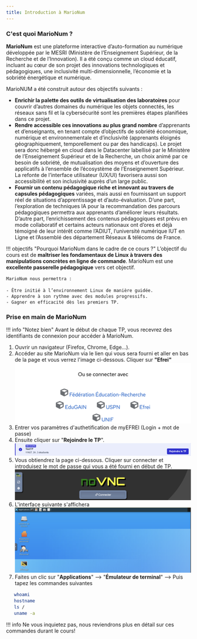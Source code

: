 ```yaml
---
title: Introduction à MarioNum
---
```



### C'est quoi MarioNum ?

**MarioNum** est une plateforme interactive d’auto-formation au numérique développée par le MESRI (Ministère de l’Enseignement Supérieur, de la Recherche et de l’Innovation). Il a été conçu comme un cloud éducatif, incluant au cœur de son projet des innovations technologiques et pédagogiques, une inclusivité multi-dimensionnelle, l’économie et la sobriété énergétique et numérique.

MarioNUM a été construit autour des objectifs suivants :
    
- **Enrichir la palette des outils de virtualisation des laboratoires** pour couvrir d’autres domaines du numérique les objets connectés, les réseaux sans fil et la cybersécurité sont les premières étapes planifiées dans ce projet.
- **Rendre accessible ces innovations au plus grand nombre**  d’apprenants et d’enseignants, en tenant compte d’objectifs de sobriété économique, numérique et environnementale et d’inclusivité (apprenants éloignés géographiquement, temporellement ou par des handicaps). Le projet sera donc hébergé en cloud dans le Datacenter labellisé par le Ministère de l’Enseignement Supérieur et de la Recherche, un choix animé par ce besoin de sobriété, de mutualisation des moyens et d’ouverture des applicatifs à l’ensemble de l’écosystème de l’Enseignement Supérieur. La refonte de l’interface utilisateur (UX/UI) favorisera aussi son accessibilité et son inclusivité auprès d’un large public.
- **Fournir un contenu pédagogique riche et innovant au travers de capsules pédagogiques** variées, mais aussi en fournissant un support réel de situations d’apprentissage et d’auto-évaluation. D’une part, l’exploration de techniques IA pour la recommandation des parcours pédagogiques permettra aux apprenants d’améliorer leurs résultats. D’autre part, l’enrichissement des contenus pédagogiques est prévu en mode collaboratif et certains acteurs nationaux ont d’ores et déjà témoigné de leur intérêt comme l’ADIUT, l’université numérique IUT en Ligne et l’Assemblé des département Réseaux & télécoms de France.

!!! objectifs "Pourquoi MarioNum dans le cadre de ce cours ?"
    L’objectif du cours est de **maîtriser les fondamentaux de Linux à travers des manipulations concrètes en ligne de commande**. MarioNum est une **excellente passerelle pédagogique** vers cet objectif.

    MarioNum nous permettra :
    
    - Être initié à l’environnement Linux de manière guidée.
    - Apprendre à son rythme avec des modules progressifs.
    - Gagner en efficacité dès les premiers TP.


### Prise en main de MarioNum

!!! info "Notez bien"
    Avant le début de chaque TP, vous recevrez des identifiants de connexion pour accéder à MarioNum.

1. Ouvrir un navigateur (Firefox, Chrome, Edge…).
2. Accéder au site MarioNum via le lien qui vous sera fourni et aller en bas de la page et vous verrez l'image ci-dessous. Cliquer sur **"Efrei"** 
![MarioNumEFREI](../../assets/img/MarioNumEfrei.png)
3. Entrer vos paramètres d'authetification de myEFREI (Login + mot de passe)
4. Ensuite cliquer sur "**Rejoindre le TP**".
![RejoindreTPMarioNumEFREI](../../assets/img/MarioNumTPs.png)
5. Vous obtiendrez la page ci-dessous. Cliquer sur connecter et introduisez le mot de passe qui vous a été fourni en début de TP.
![RejoindreTP](../../assets/img/Interface1.png)
6. L'interface suivante s'affichera 
![RejoindreTP2](../../assets/img/Interface2.png)
7. Faites un clic sur "**Applications**" --> "**Émulateur de terminal**" --> Puis tapez les commandes suivantes 
```bash
   whoami
   hostname
   ls /
   uname -a
```

!!! info
    Ne vous inquietez pas, nous reviendrons plus en détail sur ces commandes durant le cours!